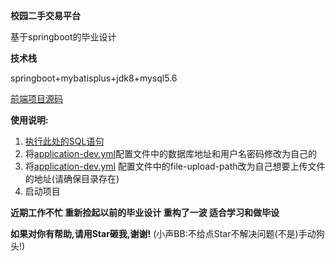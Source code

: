**校园二手交易平台**

基于springboot的毕业设计

**技术栈**

springboot+mybatisplus+jdk8+mysql5.6

[前端项目源码](https://gitee.com/zhuliyou/campu)

**使用说明:**

1. [执行此处的SQL语句](https://gitee.com/I5pyx55CG5ri4/FleaMarket/blob/main/src/main/resources/db/face.sql)
2. 将[application-dev.yml](src%2Fmain%2Fresources%2Fapplication-dev.yml)配置文件中的数据库地址和用户名密码修改为自己的
3. 将[application-dev.yml](src%2Fmain%2Fresources%2Fapplication-dev.yml)
   配置文件中的file-upload-path改为自己想要上传文件的地址(请确保目录存在)
4. 启动项目


**近期工作不忙 重新捡起以前的毕业设计 重构了一波 适合学习和做毕设**

**如果对你有帮助,请用Star砸我,谢谢!** (小声BB:不给点Star不解决问题(不是)手动狗头!)

